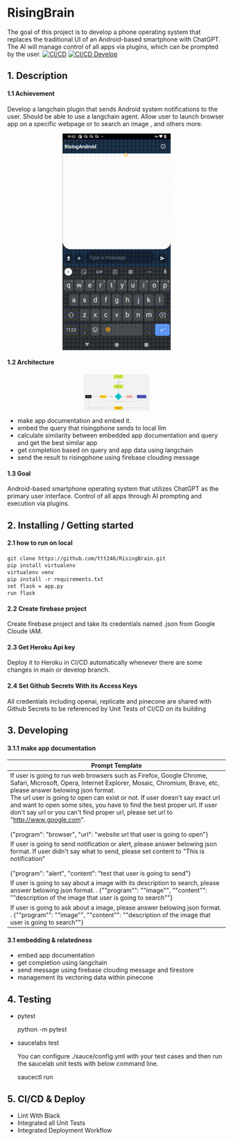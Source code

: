 # RisingBrain

The goal of this project is to develop a phone operating system that replaces the traditional UI of an Android-based smartphone with ChatGPT. The AI will manage control of all apps via plugins, which can be prompted by the user.
[![CI/CD](https://github.com/ttt246/RisingBrain/actions/workflows/main.yml/badge.svg)](https://github.com/ttt246/RisingBrain/actions/workflows/main.yml)
[![CI/CD Develop](https://github.com/ttt246/RisingBrain/actions/workflows/main.yml/badge.svg?branch=develop)](https://github.com/ttt246/RisingBrain/actions/workflows/main.yml)
## 1. Description

#### 1.1 Achievement
Develop a langchain plugin that sends Android system notifications to the user. Should be able to use a langchain agent.
Allow user to launch browser app on a specific webpage or to search an image , and others more. 

<p align='center'>
  <img align='center' src='assets/img/achievement.gif' width='250px' height='500px'/>
</p>

#### 1.2 Architecture
<p align='center'>
  <img align='center' src='assets/img/langchain_architecture.jpg' width="30%"/>
</p>

- make app documentation and embed it.
- embed the query that risingphone sends to local llm
- calculate similarity between embedded app documentation and query and get the best similar app
- get completion based on query and app data using langchain
- send the result to risingphone using firebase clouding message

#### 1.3 Goal
Android-based smartphone operating system that utilizes ChatGPT as the primary user interface.
Control of all apps through AI prompting and execution via plugins.


## 2. Installing / Getting started
#### 2.1 how to run on local


    git clone https://github.com/ttt246/RisingBrain.git
    pip install virtualenv
    virtualenv venv
    pip install -r requirements.txt
    set flask = app.py
    run flask


#### 2.2 Create firebase project
Create firebase project and take its credentials named .json from Google Cloude IAM. 
#### 2.3 Get Heroku Api key
Deploy it to Heroku in CI/CD automatically whenever there are some changes in main or develop branch.
#### 2.4 Set Github Secrets With its Access Keys
All credentials including openai, replicate and pinecone are shared with Github Secrets to be referenced by Unit Tests of CI/CD on its building

## 3. Developing
#### 3.1.1 make app documentation

| Prompt Template |
| ------------ |
| If user is going to run web browsers such as Firefox, Google Chrome, Safari, Microsoft, Opera, Internet Explorer, Mosaic, Chromium, Brave, etc, please answer belowing json format. <br> The url user is going to open can exist or not. If user doesn't say exact url and want to open some sites, you have to find the best proper url. If user don't say url or you can't find proper url, please set url to "http://www.google.com". <br><br>{"program": "browser", "url": "website url that user is going to open"} |
| If user is going to send notification or alert, please answer belowing json format. If user didn't say what to send, please set content to "This is notification" <br><br>{"program": "alert", "content": "text that user is going to send"} |
| If user is going to say about a image with its description to search, please answer belowing json format. . {""program"": ""image"", ""content"": ""description of the image that user is going to search""}| 
| If user is going to ask about a image, please answer belowing json format. . {""program"": ""image"", ""content"": ""description of the image that user is going to search""}| 

#### 3.1 embedding & relatedness
- embed app documentation
- get completion using langchain
- send message using firebase clouding message and firestore
- management its vectoring data within pinecone

## 4. Testing

- pytest



    python -m pytest




- saucelabs test

  You can configure ./sauce/config.yml with your test cases and then run the saucelab unit tests with below command line.



    saucectl run




## 5. CI/CD & Deploy
- Lint With Black
- Integrated all Unit Tests
- Integrated Deployment Workflow

